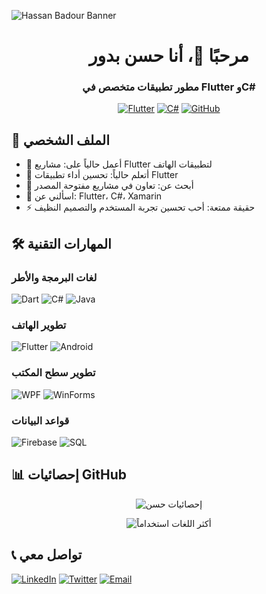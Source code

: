 <!-- صورة شخصية أو شعار -->
![Hassan Badour Banner](https://via.placeholder.com/1200x400.png?text=Hassan+Badour+%7C+Flutter+%26+C%23+Developer)

<div align="center">

# مرحبًا 👋، أنا حسن بدور

### مطور تطبيقات متخصص في Flutter وC#

[![Flutter](https://img.shields.io/badge/Flutter-Expert-02569B?style=for-the-badge&logo=flutter)](https://flutter.dev)
[![C#](https://img.shields.io/badge/C%23-Professional-239120?style=for-the-badge&logo=c-sharp)](https://docs.microsoft.com/en-us/dotnet/csharp/)
[![GitHub](https://img.shields.io/badge/GitHub-Profile-181717?style=for-the-badge&logo=github)](https://github.com/hbadour)

</div>

## 📌 الملف الشخصي

- 🔭 أعمل حالياً على: مشاريع Flutter لتطبيقات الهاتف
- 🌱 أتعلم حالياً: تحسين أداء تطبيقات Flutter
- 👯 أبحث عن: تعاون في مشاريع مفتوحة المصدر
- 💬 اسألني عن: Flutter، C#، Xamarin
- ⚡ حقيقة ممتعة: أحب تحسين تجربة المستخدم والتصميم النظيف

## 🛠 المهارات التقنية

### لغات البرمجة والأطر
![Dart](https://img.shields.io/badge/Dart-Expert-0175C2?style=flat-square&logo=dart)
![C#](https://img.shields.io/badge/C%23-Advanced-239120?style=flat-square&logo=c-sharp)
![Java](https://img.shields.io/badge/Java-Intermediate-007396?style=flat-square&logo=java)

### تطوير الهاتف
![Flutter](https://img.shields.io/badge/Flutter-Expert-02569B?style=flat-square&logo=flutter)
![Android](https://img.shields.io/badge/Android-Intermediate-3DDC84?style=flat-square&logo=android)

### تطوير سطح المكتب
![WPF](https://img.shields.io/badge/WPF-Advanced-0078D6?style=flat-square&logo=.net)
![WinForms](https://img.shields.io/badge/WinForms-Intermediate-0078D6?style=flat-square&logo=.net)

### قواعد البيانات
![Firebase](https://img.shields.io/badge/Firebase-Intermediate-FFCA28?style=flat-square&logo=firebase)
![SQL](https://img.shields.io/badge/SQL_Server-Intermediate-CC2927?style=flat-square&logo=microsoft-sql-server)

## 📊 إحصائيات GitHub

<div align="center">

![إحصائيات حسن](https://github-readme-stats.vercel.app/api?username=hbadour&show_icons=true&theme=radical)

![أكثر اللغات استخداماً](https://github-readme-stats.vercel.app/api/top-langs/?username=hbadour&layout=compact&theme=radical)

</div>

## 📞 تواصل معي

[![LinkedIn](https://img.shields.io/badge/-LinkedIn-0077B5?style=for-the-badge&logo=linkedin)](https://linkedin.com/in/hbadour)
[![Twitter](https://img.shields.io/badge/-Twitter-1DA1F2?style=for-the-badge&logo=twitter)](https://twitter.com/hbadour)
[![Email](https://img.shields.io/badge/-Email-D14836?style=for-the-badge&logo=gmail)](mailto:hassan.badour@example.com)
